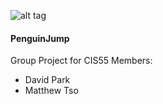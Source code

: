 ![alt tag](https://raw.githubusercontent.com/seungprk/PenguinJump/master/Art/appicon/appicon128.png) 

#### PenguinJump 
Group Project for CIS55
Members:
* David Park
* Matthew Tso
